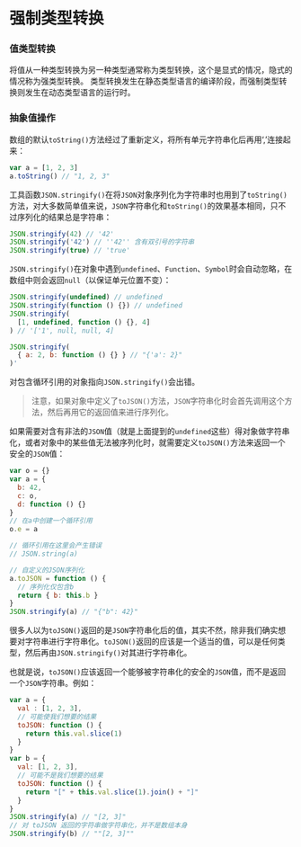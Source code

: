 # 强制类型转换


### 值类型转换

将值从一种类型转换为另一种类型通常称为类型转换，这个是显式的情况，隐式的情况称为强类型转换。
类型转换发生在静态类型语言的编译阶段，而强制类型转换则发生在动态类型语言的运行时。

### 抽象值操作
数组的默认`toString()`方法经过了重新定义，将所有单元字符串化后再用‘,’连接起来：
```js
var a = [1, 2, 3]
a.toString() // "1, 2, 3"
```

工具函数`JSON.stringify()`在将`JSON`对象序列化为字符串时也用到了`toString()`方法，对大多数简单值来说，`JSON`字符串化和`toString()`的效果基本相同，只不过序列化的结果总是字符串：
```js
JSON.stringify(42) // '42'
JSON.stringify('42') // ''42'' 含有双引号的字符串
JSON.stringify(true) // 'true'
```
`JSON.stringify()`在对象中遇到`undefined`、`Function`、`Symbol`时会自动忽略，在数组中则会返回`null`（以保证单元位置不变）：
```js
JSON.stringify(undefined) // undefined
JSON.stringify(function () {}) // undefined
JSON.stringify(
  [1, undefined, function () {}, 4]
) // '['1', null, null, 4]

JSON.stringify(
  { a: 2, b: function () {} } // "{'a': 2}"
)'
```
对包含循环引用的对象指向`JSON.stringify()`会出错。
> 注意，如果对象中定义了`toJSON()`方法，`JSON`字符串化时会首先调用这个方法，然后再用它的返回值来进行序列化。

如果需要对含有非法的`JSON`值（就是上面提到的`undefined`这些）得对象做字符串化，或者对象中的某些值无法被序列化时，就需要定义`toJSON()`方法来返回一个安全的`JSON`值：
```js
var o = {}
var a = {
  b: 42,
  c: o,
  d: function () {}
}
// 在a中创建一个循环引用
o.e = a

// 循环引用在这里会产生错误
// JSON.string(a)

// 自定义的JSON序列化
a.toJSON = function () {
  // 序列化仅包含b
  return { b: this.b }
}
JSON.stringify(a) // "{"b": 42}"
```
很多人以为`toJSON()`返回的是`JSON`字符串化后的值，其实不然，除非我们确实想要对字符串进行字符串化。`toJSON()`返回的应该是一个适当的值，可以是任何类型，然后再由`JSON.stringify()`对其进行字符串化。

也就是说，`toJSON()`应该返回一个能够被字符串化的安全的`JSON`值，而不是返回一个`JSON`字符串。例如：
```js
var a = {
  val : [1, 2, 3],
  // 可能使我们想要的结果
  toJSON: function () {
    return this.val.slice(1)
  }
}
var b = {
  val: [1, 2, 3],
  // 可能不是我们想要的结果
  toJSON: function () {
    return "[" + this.val.slice(1).join() + "]"
  }
}
JSON.stringify(a) // "[2, 3]"
// 对 toJSON 返回的字符串做字符串化，并不是数组本身
JSON.stringify(b) // ""[2, 3]""
```